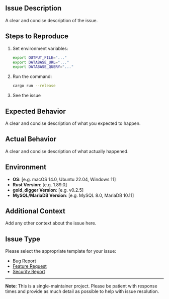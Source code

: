 ## Issue Description

A clear and concise description of the issue.

## Steps to Reproduce

1. Set environment variables:
   ```bash
   export OUTPUT_FILE="..."
   export DATABASE_URL="..."
   export DATABASE_QUERY="..."
   ```

2. Run the command:
   ```bash
   cargo run --release
   ```

3. See the issue

## Expected Behavior

A clear and concise description of what you expected to happen.

## Actual Behavior

A clear and concise description of what actually happened.

## Environment

- **OS**: [e.g. macOS 14.0, Ubuntu 22.04, Windows 11]
- **Rust Version**: [e.g. 1.89.0]
- **gold_digger Version**: [e.g. v0.2.5]
- **MySQL/MariaDB Version**: [e.g. MySQL 8.0, MariaDB 10.11]

## Additional Context

Add any other context about the issue here.

## Issue Type

Please select the appropriate template for your issue:
- [Bug Report](https://github.com/UncleSp1d3r/gold_digger/issues/new?template=bug_report.md)
- [Feature Request](https://github.com/UncleSp1d3r/gold_digger/issues/new?template=feature_request.md)
- [Security Report](https://github.com/UncleSp1d3r/gold_digger/issues/new?template=security_report.md)

---

**Note**: This is a single-maintainer project. Please be patient with response times and provide as much detail as possible to help with issue resolution.
